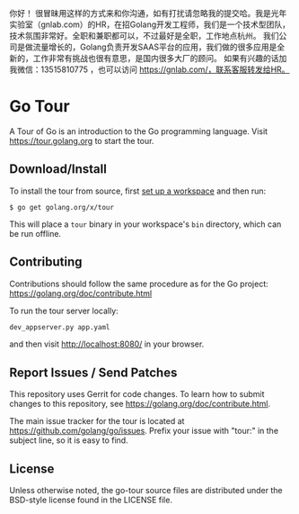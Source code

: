 你好！
很冒昧用这样的方式来和你沟通，如有打扰请忽略我的提交哈。我是光年实验室（gnlab.com）的HR，在招Golang开发工程师，我们是一个技术型团队，技术氛围非常好。全职和兼职都可以，不过最好是全职，工作地点杭州。
我们公司是做流量增长的，Golang负责开发SAAS平台的应用，我们做的很多应用是全新的，工作非常有挑战也很有意思，是国内很多大厂的顾问。
如果有兴趣的话加我微信：13515810775  ，也可以访问 https://gnlab.com/，联系客服转发给HR。
# Go Tour

A Tour of Go is an introduction to the Go programming language. Visit
https://tour.golang.org to start the tour.

## Download/Install

To install the tour from source, first
[set up a workspace](https://golang.org/doc/code.html) and then run:

	$ go get golang.org/x/tour

This will place a `tour` binary in your workspace's `bin` directory, which
can be run offline.

## Contributing

Contributions should follow the same procedure as for the Go project:
https://golang.org/doc/contribute.html

To run the tour server locally:

```sh
dev_appserver.py app.yaml
```

and then visit [http://localhost:8080/](http://localhost:8080) in your browser.

## Report Issues / Send Patches

This repository uses Gerrit for code changes. To learn how to submit changes to
this repository, see https://golang.org/doc/contribute.html.

The main issue tracker for the tour is located at
https://github.com/golang/go/issues. Prefix your issue with "tour:" in the
subject line, so it is easy to find.

## License

Unless otherwise noted, the go-tour source files are distributed
under the BSD-style license found in the LICENSE file.

